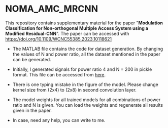 # NOMA_AMC_MRCNN

This repository contains supplementary material for the paper "**Modulation Classification for Non-orthogonal Multiple Access System using a Modified Residual-CNN**". The paper can be accessed with https://doi.org/10.1109/WCNC55385.2023.10118621

- The MATLAB file contains the code for dataset generation. By changing the values of N and power ratio, all the dataset mentioned in the paper can be generated.

- Initially, I generated signals for power ratio 4 and N = 200 in pickle format. This file can be accessed from [here](https://drive.google.com/file/d/1nFIllsllFieRZaGeZTHFxiiXaF7ht4vQ/view?usp=sharing.).

- There is one typing mistake in the figure of the model. Please change kernel size from (2x4) to (2x8) in second convolution layer. 

- The model weights for all trained models for all combinations of power ratio and N is given. You can load the weights and regenerate all results given in the paper.

- In case, need any help, you can write to me.
